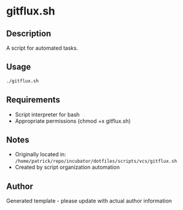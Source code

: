 # gitflux.sh

## Description
A script for automated tasks.

## Usage
```bash
./gitflux.sh
```

## Requirements
- Script interpreter for bash
- Appropriate permissions (chmod +x gitflux.sh)

## Notes
- Originally located in: `/home/patrick/repo/incubator/dotfiles/scripts/vcs/gitflux.sh`
- Created by script organization automation

## Author
Generated template - please update with actual author information
